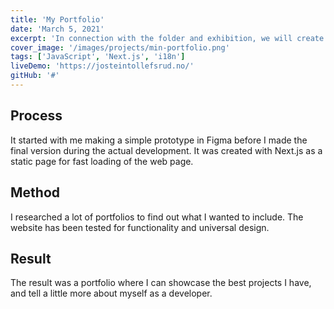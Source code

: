 ```yaml
---
title: 'My Portfolio'
date: 'March 5, 2021'
excerpt: 'In connection with the folder and exhibition, we will create our own website to show what we do.'
cover_image: '/images/projects/min-portfolio.png'
tags: ['JavaScript', 'Next.js', 'i18n']
liveDemo: 'https://josteintollefsrud.no/'
gitHub: '#'
---
```


## Process

It started with me making a simple prototype in Figma before I made the final version during the actual development. It was created with Next.js as a static page for fast loading of the web page.

## Method

I researched a lot of portfolios to find out what I wanted to include. The website has been tested for functionality and universal design.

## Result

The result was a portfolio where I can showcase the best projects I have, and tell a little more about myself as a developer.
